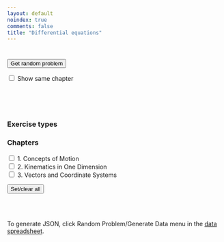 ```yaml
---
layout: default
noindex: true
comments: false
title: "Differential equations"
---
```


<h1 class="RandomExercise-bookTitle"></h1>

<p>
  <button class="RandomExercise-runButton Button">Get random problem</button>
</p>

<p>
    <label><input type="checkbox" class="RandomExercise-useLastChapter" name="sameChapter" value="1"
      onchange="randomExercise.saveUserSetting()"> Show same chapter</label>
</p>

<p>
  <span class="RandomExercise-chapterTitle"></span><br>
  <span class="RandomExercise-pageNumber"></span><br>
  <span class="RandomExercise-answerPageNumber"></span><br>
  <span class="RandomExercise-problemNumber"></span>
</p>

<h3>Exercise types</h3>

<div>
  <p class='RandomExercise-execriceTypes'>
  </p>
</div>

<h3>Chapters</h3>

<div>
  <p class='RandomExercise-chapters'>
    <label><input type="checkbox" name="chapter[]" value="1"> 1. Concepts of Motion</label><br>
    <label><input type="checkbox" name="chapter[]" value="2"> 2. Kinematics in One Dimension</label><br>
    <label><input type="checkbox" name="chapter[]" value="3"> 3. Vectors and Coordinate Systems</label>
  </p>

  <button class="RandomExercise-clearChapters Button">Set/clear all</button>
</div>

<br><br>



<p>To generate JSON, click Random Problem/Generate Data menu in the <a href="https://docs.google.com/spreadsheets/d/18jYbIuczOPKb3O3ZkQVedSEjkwtjZVXZZzSxgbb5XJI/edit?usp=sharing">data spreadsheet</a>.</p>


<script src="/js/2017/random_exercise.js"></script>

<script>


var data = {"bookTitle":"Differential equation problems from MTH2032","chapters":[{"title":"1. Separable, linear, exact, homogeneous ODEs","exercises":[{"type":"Normal","page":1,"answerPage":31,"first":1,"last":4,"showEvenProblems":true,"sections":{"1":["a","b","c"],"2":["a","b"],"3":["a","b"],"4":["a","b","c"]}},{"type":"Extension","page":1,"answerPage":33,"first":5,"last":6,"showEvenProblems":true,"sections":null}]},{"title":"2. Modelling with first order ODEs, first order scalar IVPs and systems of IVPs ","exercises":[{"type":"Normal","page":3,"answerPage":36,"first":1,"last":4,"showEvenProblems":true,"sections":{"2":["a","b"],"4":["a","b"]}},{"type":"Extension","page":3,"answerPage":38,"first":5,"last":5,"showEvenProblems":true,"sections":{"5":["a","b","c"]}}]},{"title":"3. Euler and Heunn numerical methods, second order linear ODEs and IVPs: general theory","exercises":[{"type":"Normal","page":5,"answerPage":40,"first":1,"last":4,"showEvenProblems":true,"sections":{"1":["a","b"],"2":["a","b"],"3":["a","b","c","d"]}},{"type":"Extension","page":6,"answerPage":44,"first":5,"last":6,"showEvenProblems":true,"sections":{"5":["a","b"],"6":["a","b","c"]}}]},{"title":"4. Homogeneous ODEs with constant coefficients, method of undetermined coefficients and variation of parameter","exercises":[{"type":"Normal","page":8,"answerPage":47,"first":1,"last":4,"showEvenProblems":true,"sections":{"1":["a","b","c","d"],"2":["a","b"],"4":["a","b"]}},{"type":"Extension","page":9,"answerPage":50,"first":5,"last":5,"showEvenProblems":true,"sections":null}]},{"title":"5. Boundary Value Problems, reduction of order: 2nd solution for a linear homogeneous ODE","exercises":[{"type":"Normal","page":10,"answerPage":52,"first":1,"last":3,"showEvenProblems":true,"sections":{"3":["a","b","c","d"]}},{"type":"Extension","page":10,"answerPage":56,"first":5,"last":5,"showEvenProblems":true,"sections":null}]},{"title":"7. Basic concepts of PDEs, modelling with first order PDEs","exercises":[{"type":"Normal","page":13,"answerPage":60,"first":1,"last":7,"showEvenProblems":true,"sections":{"2":["a","b","c","d"],"3":["a","b"],"6":["a","b","c","d"],"7":["a","b"]}}]},{"title":"8. Semilinear and Quasilinear first order PDEs","exercises":[{"type":"Normal","page":16,"answerPage":69,"first":1,"last":4,"showEvenProblems":true,"sections":{"1":["a","b","c","d"],"2":["a","b","c","d"],"3":["a","b","c","d","e"],"4":["a","b","c","d"]}}]},{"title":"9. Separation of variables: the wave and heat equations","exercises":[{"type":"Normal","page":19,"answerPage":87,"first":1,"last":5,"showEvenProblems":true,"sections":{"2":["a","b","c"],"4":["a","b"],"5":["a","b"]}},{"type":"Extension","page":20,"answerPage":94,"first":6,"last":8,"showEvenProblems":true,"sections":null}]},{"title":"10. Fourier series","exercises":[{"type":"Normal","page":22,"answerPage":96,"first":1,"last":7,"showEvenProblems":true,"sections":{"1":["a","b","c","d","e","f"],"2":["a","b","c","d","e","f"],"3":["a","b","c","d"],"4":["a","b","c","d"],"5":["a","b","c","d"],"6":["a","b","c","d"],"7":["a","b","c","d","e"]}},{"type":"Extension","page":20,"answerPage":112,"first":8,"last":11,"showEvenProblems":true,"sections":null}]},{"title":"11. The wave, heat and laplace equations revisited","exercises":[{"type":"Normal","page":26,"answerPage":120,"first":1,"last":8,"showEvenProblems":true,"sections":null},{"type":"Extension","page":27,"answerPage":130,"first":9,"last":10,"showEvenProblems":true,"sections":null}]},{"title":"12. 2nd order semilinear PDEs","exercises":[{"type":"Normal","page":29,"answerPage":134,"first":1,"last":2,"showEvenProblems":true,"sections":{"1":["a","b","c","d"]}},{"type":"Extension","page":29,"answerPage":139,"first":3,"last":5,"showEvenProblems":true,"sections":null}]}]}

randomExercise.init(data);


</script>
